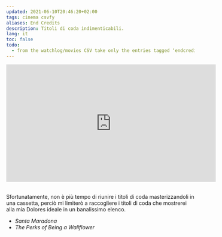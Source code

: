 ```yaml
---
updated: 2021-06-10T20:46:20+02:00
tags: cinema csvfy
aliases: End Credits
description: Titoli di coda indimenticabili.
lang: it
toc: false
todo:
  - from the watchlog/movies CSV take only the entries tagged ‘endcredits’
---
```

<div class='embed-contaiiner'>
	<iframe width='560' height='315' src='https://www.youtube-nocookie.com/embed/q-z5G-q74ko' title='YouTube video player' frameborder='0' allow='accelerometer; autoplay; clipboard-write; encrypted-media; gyroscope; picture-in-picture' allowfullscreen></iframe>
</div>

<br>

Sfortunatamente, non è più tempo di riunire i titoli di coda masterizzandoli in una cassetta, perciò mi limiterò a raccogliere i titoli di coda che mostrerei alla mia Dolores ideale in un banalissimo elenco.

- <cite>Santa Maradona</cite>
- <cite>The Perks of Being a Wallflower</cite>